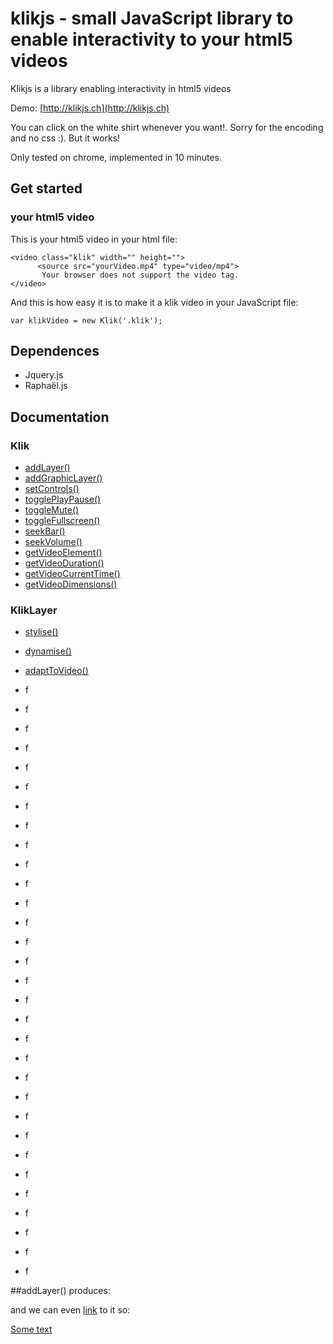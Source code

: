 # klikjs -  small JavaScript library to enable interactivity to your html5 videos

Klikjs is a library enabling interactivity in html5 videos

Demo: [http://klikjs.ch](http://klikjs.ch)

You can click on the white shirt whenever you want!. Sorry for the encoding and no css :). But it works!

Only tested on chrome, implemented in 10 minutes. 

## Get started
### your html5 video
This is your html5 video in your html file:
~~~~~
<video class="klik" width="" height="">
	  <source src="yourVideo.mp4" type="video/mp4">
	   Your browser does not support the video tag.
</video>
~~~~~

And this is how easy it is to make it a klik video in your JavaScript file:
~~~~~
var klikVideo = new Klik('.klik');
~~~~~

## Dependences
- Jquery.js
- Raphaël.js

## Documentation
### Klik
- [addLayer()](#addLayer())
- [addGraphicLayer()](#addGraphicLayer())
- [setControls()](#setControls())
- [togglePlayPause()](#togglePlayPause())
- [toggleMute()](#toggleMute())
- [toggleFullscreen()](#toggleFullscreen())
- [seekBar()](#seekBar())
- [seekVolume()](#seekVolume())
- [getVideoElement()](#getVideoElement())
- [getVideoDuration()](#getVideoDuration())
- [getVideoCurrentTime()](#getVideoCurrentTime())
- [getVideoDimensions()](#getVideoDimensions())
### KlikLayer
- [stylise()](#stylise())
- [dynamise()](#dynamise())
- [adaptToVideo()](#adaptToVideo())


- f
- f
- f
- f
- f
- f
- f
- f
- f
- f
- f
- f
- f
- f
- f
- f
- f
- f
- f
- f
- f
- f
- f
- f
- f
- f
- f
- f
- f
- f
- f

##addLayer()
produces:


and we can even [link](#head1234) to it so:

[Some text](#Documentation)